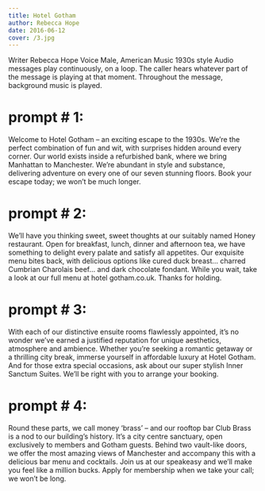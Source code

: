 ```yaml
---
title: Hotel Gotham
author: Rebecca Hope
date: 2016-06-12
cover: /3.jpg
---
```


<!--more-->


Writer	Rebecca Hope
Voice	Male, American
Music	1930s style
Audio messages play continuously, on a loop. The caller hears whatever part of the message is playing at that moment. Throughout the message, background music is played. 

# prompt # 1:
Welcome to Hotel Gotham – an exciting escape to the 1930s. We’re the perfect combination of fun and wit, with surprises hidden around every corner. Our world exists inside a refurbished bank, where we bring Manhattan to Manchester. We’re abundant in style and substance, delivering adventure on every one of our seven stunning floors. Book your escape today; we won’t be much longer. 

# prompt # 2:
We’ll have you thinking sweet, sweet thoughts at our suitably named Honey restaurant. Open for breakfast, lunch, dinner and afternoon tea, we have something to delight every palate and satisfy all appetites. Our exquisite menu bites back, with delicious options like cured duck breast… charred Cumbrian Charolais beef… and dark chocolate fondant. While you wait, take a look at our full menu at hotel gotham.co.uk. Thanks for holding.

# prompt # 3:
With each of our distinctive ensuite rooms flawlessly appointed, it’s no wonder we’ve earned a justified reputation for unique aesthetics, atmosphere and ambience. Whether you’re seeking a romantic getaway or a thrilling city break, immerse yourself in affordable luxury at Hotel Gotham. And for those extra special occasions, ask about our super stylish Inner Sanctum Suites. We’ll be right with you to arrange your booking. 


# prompt # 4:
Round these parts, we call money ‘brass’ – and our rooftop bar Club Brass is a nod to our building’s history. It’s a city centre sanctuary, open exclusively to members and Gotham guests. Behind two vault-like doors, we offer the most amazing views of Manchester and accompany this with a delicious bar menu and cocktails. Join us at our speakeasy and we’ll make you feel like a million bucks. Apply for membership when we take your call; we won’t be long. 
